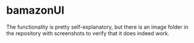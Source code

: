 # bamazonUI

The functionality is pretty self-explanatory, but there is an image folder in the repository with screenshots to verify that it does indeed work.
